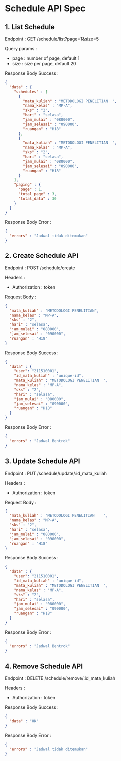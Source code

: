 # Schedule API Spec

## 1. List Schedule 

Endpoint : GET /schedule/list?page=1&size=5

Query params :
- page : number of page, default 1
- size : size per page, default 20

Response Body Success :

```json
{
  "data" : {
    "schedules" : [
      {
        "mata_kuliah" : "METODOLOGI PENELITIAN	",
        "nama_kelas" : "MP-A",
        "sks" : "2",
        "hari" : "selasa",
        "jam_mulai" : "080000",
        "jam_selesai" : "090000",
        "ruangan" : "H18"
      },
      {
        "mata_kuliah" : "METODOLOGI PENELITIAN	",
        "nama_kelas" : "MP-A",
        "sks" : "2",
        "hari" : "selasa",
        "jam_mulai" : "080000",
        "jam_selesai" : "090000",
        "ruangan" : "H18"
      }
    ],
    "paging" : {
      "page" : 1,
      "total_page" : 3,
      "total_data" : 30
    }
  }
}
```

Response Body Error :

```json
{
  "errors" : "Jadwal tidak ditemukan" 
}
```

## 2. Create Schedule API

Endpoint : POST /schedule/create

Headers : 
- Authorization : token

Request Body :

```json
{
  "mata_kuliah" : "METODOLOGI PENELITIAN",
  "nama_kelas" : "MP-A",
  "sks" : "2",
  "hari" : "selasa",
  "jam_mulai" : "080000",
  "jam_selesai" : "090000",
  "ruangan" : "H18"
}
```

Response Body Success : 

```json
{
  "data" : {
    "user": "211510001",
    "id_mata_kuliah" : "unique-id",
    "mata_kuliah" : "METODOLOGI PENELITIAN	",
    "nama_kelas" : "MP-A",
    "sks" : "2",
    "hari" : "selasa",
    "jam_mulai" : "080000",
    "jam_selesai" : "090000",
    "ruangan" : "H18"
  }
}
```

Response Body Error :

```json
{
  "errors" : "Jadwal Bentrok"
}
```

## 3. Update Schedule API

Endpoint : PUT /schedule/update/:id_mata_kuliah

Headers :
- Authorization : token

Request Body :

```json
{
  "mata_kuliah" : "METODOLOGI PENELITIAN	",
  "nama_kelas" : "MP-A",
  "sks" : "2",
  "hari" : "selasa",
  "jam_mulai" : "080000",
  "jam_selesai" : "090000",
  "ruangan" : "H18"
}
```

Response Body Success :

```json
{
  "data" : {
    "user": "211510001",
    "id_mata_kuliah" : "unique-id",
    "mata_kuliah" : "METODOLOGI PENELITIAN	",
    "nama_kelas" : "MP-A",
    "sks" : "2",
    "hari" : "selasa",
    "jam_mulai" : "080000",
    "jam_selesai" : "090000",
    "ruangan" : "H18"
  }
}
```

Response Body Error :

```json
{
  "errors" : "Jadwal Bentrok"
}
```

## 4. Remove Schedule API

Endpoint : DELETE /schedule/remove/:id_mata_kuliah

Headers :
- Authorization : token

Response Body Success :

```json
{
  "data" : "OK"
}
```

Response Body Error :

```json
{
  "errors" : "Jadwal tidak ditemukan"
}
```